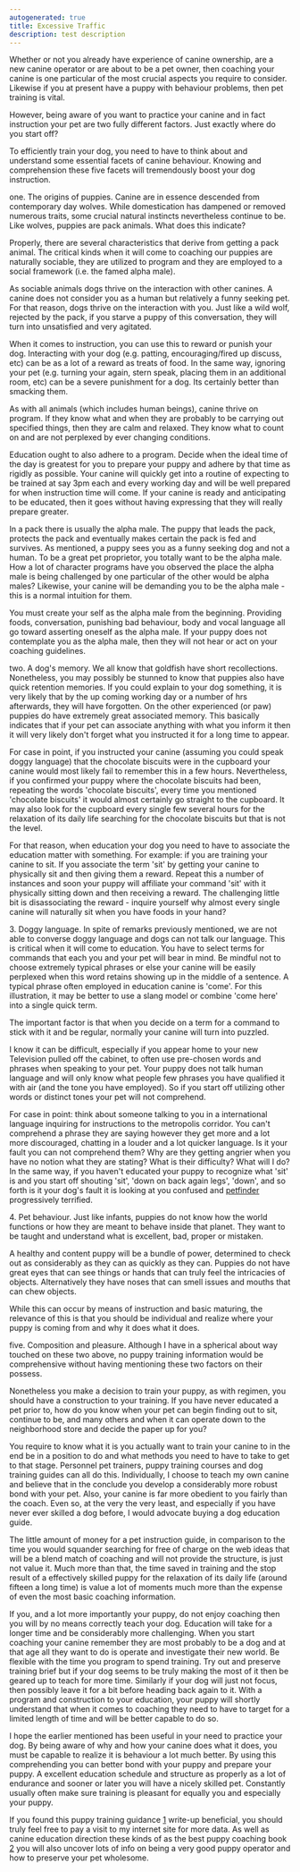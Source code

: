 ```yaml
---
autogenerated: true
title: Excessive Traffic
description: test description
---
```


Whether or not you already have experience of canine ownership, are a new canine operator or are about to be a pet owner, then coaching your canine is one particular of the most crucial aspects you require to consider. Likewise if you at present have a puppy with behaviour problems, then pet training is vital.

However, being aware of you want to practice your canine and in fact instruction your pet are two fully different factors. Just exactly where do you start off?

To efficiently train your dog, you need to have to think about and understand some essential facets of canine behaviour. Knowing and comprehension these five facets will tremendously boost your dog instruction.

one. The origins of puppies. Canine are in essence descended from contemporary day wolves. While domestication has dampened or removed numerous traits, some crucial natural instincts nevertheless continue to be. Like wolves, puppies are pack animals. What does this indicate?

Properly, there are several characteristics that derive from getting a pack animal. The critical kinds when it will come to coaching our puppies are naturally sociable, they are utilized to program and they are employed to a social framework (i.e. the famed alpha male).

As sociable animals dogs thrive on the interaction with other canines. A canine does not consider you as a human but relatively a funny seeking pet. For that reason, dogs thrive on the interaction with you. Just like a wild wolf, rejected by the pack, if you starve a puppy of this conversation, they will turn into unsatisfied and very agitated.

When it comes to instruction, you can use this to reward or punish your dog. Interacting with your dog (e.g. patting, encouraging/fired up discuss, etc) can be as a lot of a reward as treats of food. In the same way, ignoring your pet (e.g. turning your again, stern speak, placing them in an additional room, etc) can be a severe punishment for a dog. Its certainly better than smacking them.

As with all animals (which includes human beings), canine thrive on program. If they know what and when they are probably to be carrying out specified things, then they are calm and relaxed. They know what to count on and are not perplexed by ever changing conditions.

Education ought to also adhere to a program. Decide when the ideal time of the day is greatest for you to prepare your puppy and adhere by that time as rigidly as possible. Your canine will quickly get into a routine of expecting to be trained at say 3pm each and every working day and will be well prepared for when instruction time will come. If your canine is ready and anticipating to be educated, then it goes without having expressing that they will really prepare greater.

In a pack there is usually the alpha male. The puppy that leads the pack, protects the pack and eventually makes certain the pack is fed and survives. As mentioned, a puppy sees you as a funny seeking dog and not a human. To be a great pet proprietor, you totally want to be the alpha male. How a lot of character programs have you observed the place the alpha male is being challenged by one particular of the other would be alpha males? Likewise, your canine will be demanding you to be the alpha male - this is a normal intuition for them.

You must create your self as the alpha male from the beginning. Providing foods, conversation, punishing bad behaviour, body and vocal language all go toward asserting oneself as the alpha male. If your puppy does not contemplate you as the alpha male, then they will not hear or act on your coaching guidelines.

two. A dog's memory. We all know that goldfish have short recollections. Nonetheless, you may possibly be stunned to know that puppies also have quick retention memories. If you could explain to your dog something, it is very likely that by the up coming working day or a number of hrs afterwards, they will have forgotten. On the other experienced (or paw) puppies do have extremely great associated memory. This basically indicates that if your pet can associate anything with what you inform it then it will very likely don't forget what you instructed it for a long time to appear.

For case in point, if you instructed your canine (assuming you could speak doggy language) that the chocolate biscuits were in the cupboard your canine would most likely fail to remember this in a few hours. Nevertheless, if you confirmed your puppy where the chocolate biscuits had been, repeating the words 'chocolate biscuits', every time you mentioned 'chocolate biscuits' it would almost certainly go straight to the cupboard. It may also look for the cupboard every single few several hours for the relaxation of its daily life searching for the chocolate biscuits but that is not the level.

For that reason, when education your dog you need to have to associate the education matter with something. For example: if you are training your canine to sit. If you associate the term 'sit' by getting your canine to physically sit and then giving them a reward. Repeat this a number of instances and soon your puppy will affiliate your command 'sit' with it physically sitting down and then receiving a reward. The challenging little bit is disassociating the reward - inquire yourself why almost every single canine will naturally sit when you have foods in your hand?

3\. Doggy language. In spite of remarks previously mentioned, we are not able to converse doggy language and dogs can not talk our language. This is critical when it will come to education. You have to select terms for commands that each you and your pet will bear in mind. Be mindful not to choose extremely typical phrases or else your canine will be easily perplexed when this word retains showing up in the middle of a sentence. A typical phrase often employed in education canine is 'come'. For this illustration, it may be better to use a slang model or combine 'come here' into a single quick term.

The important factor is that when you decide on a term for a command to stick with it and be regular, normally your canine will turn into puzzled.

I know it can be difficult, especially if you appear home to your new Television pulled off the cabinet, to often use pre-chosen words and phrases when speaking to your pet. Your puppy does not talk human language and will only know what people few phrases you have qualified it with air (and the tone you have employed). So if you start off utilizing other words or distinct tones your pet will not comprehend.

For case in point: think about someone talking to you in a international language inquiring for instructions to the metropolis corridor. You can't comprehend a phrase they are saying however they get more and a lot more discouraged, chatting in a louder and a lot quicker language. Is it your fault you can not comprehend them? Why are they getting angrier when you have no notion what they are stating? What is their difficulty? What will I do? In the same way, if you haven't educated your puppy to recognize what 'sit' is and you start off shouting 'sit', 'down on back again legs', 'down', and so forth is it your dog's fault it is looking at you confused and [petfinder](https://www.freelancer.com) progressively terrified.

4\. Pet behaviour. Just like infants, puppies do not know how the world functions or how they are meant to behave inside that planet. They want to be taught and understand what is excellent, bad, proper or mistaken.

A healthy and content puppy will be a bundle of power, determined to check out as considerably as they can as quickly as they can. Puppies do not have great eyes that can see things or hands that can truly feel the intricacies of objects. Alternatively they have noses that can smell issues and mouths that can chew objects.

While this can occur by means of instruction and basic maturing, the relevance of this is that you should be individual and realize where your puppy is coming from and why it does what it does.

five. Composition and pleasure. Although I have in a spherical about way touched on these two above, no puppy training information would be comprehensive without having mentioning these two factors on their possess.

Nonetheless you make a decision to train your puppy, as with regimen, you should have a construction to your training. If you have never educated a pet prior to, how do you know when your pet can begin finding out to sit, continue to be, and many others and when it can operate down to the neighborhood store and decide the paper up for you?

You require to know what it is you actually want to train your canine to in the end be in a position to do and what methods you need to have to take to get to that stage. Personnel pet trainers, puppy training courses and dog training guides can all do this. Individually, I choose to teach my own canine and believe that in the conclude you develop a considerably more robust bond with your pet. Also, your canine is far more obedient to you fairly than the coach. Even so, at the very the very least, and especially if you have never ever skilled a dog before, I would advocate buying a dog education guide.

The little amount of money for a pet instruction guide, in comparison to the time you would squander searching for free of charge on the web ideas that will be a blend match of coaching and will not provide the structure, is just not value it. Much more than that, the time saved in training and the stop result of a effectively skilled puppy for the relaxation of its daily life (around fifteen a long time) is value a lot of moments much more than the expense of even the most basic coaching information.

If you, and a lot more importantly your puppy, do not enjoy coaching then you will by no means correctly teach your dog. Education will take for a longer time and be considerably more challenging. When you start coaching your canine remember they are most probably to be a dog and at that age all they want to do is operate and investigate their new world. Be flexible with the time you program to spend training. Try out and preserve training brief but if your dog seems to be truly making the most of it then be geared up to teach for more time. Similarly if your dog will just not focus, then possibly leave it for a bit before heading back again to it. With a program and construction to your education, your puppy will shortly understand that when it comes to coaching they need to have to target for a limited length of time and will be better capable to do so.

I hope the earlier mentioned has been useful in your need to practice your dog. By being aware of why and how your canine does what it does, you must be capable to realize it is behaviour a lot much better. By using this comprehending you can better bond with your puppy and prepare your puppy. A excellent education schedule and structure as properly as a lot of endurance and sooner or later you will have a nicely skilled pet. Constantly usually often make sure training is pleasant for equally you and especially your puppy.

If you found this puppy training guidance [1](http://www.thedogtrainingreview.details/weblog) write-up beneficial, you should truly feel free to pay a visit to my internet site for more data. As well as canine education direction these kinds of as the best puppy coaching book [2](http://www.thedogtrainingreview.info/website) you will also uncover lots of info on being a very good puppy operator and how to preserve your pet wholesome.
